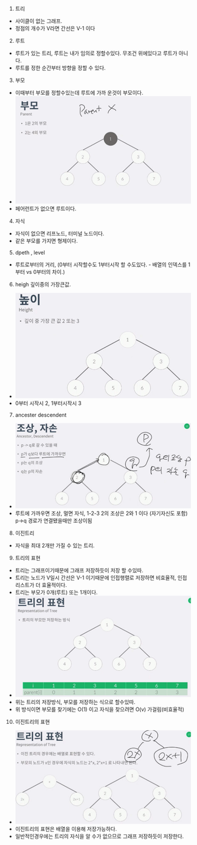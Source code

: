 1. 트리

 - 사이클이 없는 그래프.
 - 정점의 개수가 V라면 간선은 V-1 이다

2. 루트 
 - 루트가 있는 트리, 루트는 내가 임의로 정할수있다. 무조건 위에있다고 루트가 아니다.
 - 루트를 정한 순간부터 방향을 정할 수 있다.

3. 부모
 - 이때부터 부모를 정할수있는데 루트에 가까 운것이 부모이다.
 - ![image](./img/1pparent.jpg)
 - 페어런트가 없으면 루트이다. 

4. 자식
 - 자식이 없으면 리프노드, 터미널 노드이다.
 - 같은 부모를 가지면 형제이다.

5. dpeth , level
 - 루트로부터의 거리, (0부터 시작할수도 1부터시작 할 수도있다. - 배열의 인덱스를 1부터 vs 0부터의 차이.)

6. heigh 깊이중의 가장큰값.
 - ![image](./img/2height.jpg)
 - 0부터 시작시 2, 1부터시작시 3

7. ancester descendent
 - ![image](./img/ancester.jpg)
 - 루트에 가까우면 조상, 멀면 자식, 1-2-3 2의 조상은 2와 1 이다 (자기자신도 포함) p->q 경로가 연결됐을때만 조상이됨

8. 이진트리
 - 자식을 최대 2개만 가질 수 있는 트리.

9. 트리의 표현
 - 트리는 그래프이기때문에 그래프 저장하듯이 저장 할 수있따.
 - 트리는 노드가 V일시 간선은 V-1 이기때문에 인접행렬로 저장하면 비효율적, 인접리스트가 더 효율적이다.
 - 트리는 부모가 0개(루트) 또는 1개이다. 
 - ![image](./img/treesave.jpg)
 - 위는 트리의 저장방식, 부모를 저장하는 식으로 할수있따.
 - 위 방식이면 부모를 찾기에는 O(1) 이고 자식을 찾으려면 O(v) 가걸림(비효율적)

10. 이진트리의 표현
 - ![image](./img/bitree.jpg)
 - 이진트리의 표현은 배열을 이용해 저장가능하다.
 - 일반적인경우에는 트리의 자식을 알 수가 없으므로 그래프 저장하듯이 저장한다.